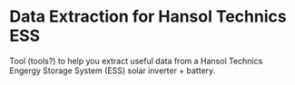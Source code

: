# Data Extraction for Hansol Technics ESS

Tool (tools?) to help you extract useful data from a Hansol Technics
Engergy Storage System (ESS) solar inverter + battery.
